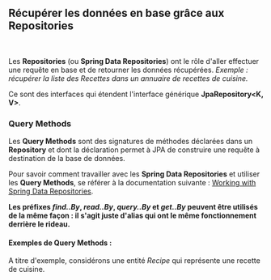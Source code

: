 ## Récupérer les données en base grâce aux Repositories
<br />

Les **Repositories** (ou **Spring Data Repositories**) ont le rôle d'aller effectuer une requête en base et de retourner les données récupérées. *Exemple : récupérer la liste des Recettes dans un annuaire de recettes de cuisine.*

Ce sont des interfaces qui étendent l'interface générique **JpaRepository<K, V>**.

### Query Methods

Les **Query Methods** sont des signatures de méthodes déclarées dans un **Repository** et dont la déclaration permet à JPA de construire une requête à destination de la base de données.

Pour savoir comment travailler avec les **Spring Data Repositories** et utiliser les **Query Methods**, se référer à la documentation suivante : [Working with Spring Data Repositories](https://docs.spring.io/spring-data/jpa/docs/1.5.0.RELEASE/reference/html/repositories.html).

**Les préfixes *find..By*, *read..By*, *query..By* et *get..By* peuvent être utilisés de la même façon : il s'agit juste d'alias qui ont le même fonctionnement derrière le rideau.**

#### Exemples de Query Methods :

A titre d'exemple, considérons une entité *Recipe* qui représente une recette de cuisine.

